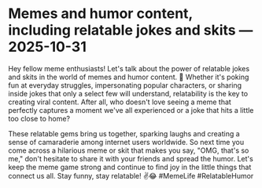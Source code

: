 # Memes and humor content, including relatable jokes and skits — 2025-10-31

Hey fellow meme enthusiasts! Let's talk about the power of relatable jokes and skits in the world of memes and humor content. 🤣 Whether it's poking fun at everyday struggles, impersonating popular characters, or sharing inside jokes that only a select few will understand, relatability is the key to creating viral content. After all, who doesn't love seeing a meme that perfectly captures a moment we've all experienced or a joke that hits a little too close to home?

These relatable gems bring us together, sparking laughs and creating a sense of camaraderie among internet users worldwide. So next time you come across a hilarious meme or skit that makes you say, "OMG, that's so me," don't hesitate to share it with your friends and spread the humor. Let's keep the meme game strong and continue to find joy in the little things that connect us all. Stay funny, stay relatable! ✌️😂 #MemeLife #RelatableHumor